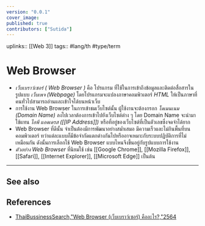 ```yaml
---
version: "0.0.1"
cover_image:
published: true
contributors: ["Sutida"]
---
```

uplinks:: [[Web 3]]
tags:: #lang/th #type/term

# Web Browser
- *เว็บเบราว์เซอร์ ( Web Browser )* คือ โปรแกรม ที่ใช้ในการเข้าถึงข้อมูลและติดต่อสื่อสารในรูปแบบ *เว็บเพจ (Webpage)* โดยโปรแกรมจะแปลงภาษาคอมพิวเตอร์ *HTML* ให้เป็นภาษาที่คนทั่วไปสามารถอ่านและเข้าใจได้บนหน้าเว็บ
- การใช้งาน Web Browser ในการเข้าชมเว็บไซต์นั้น ผู้ใช้งานจะต้องกรอก *โดเมนเนม (Domain Name)* ลงไปเวลาต้องการเข้าไปยังเว็บไซต์ต่าง ๆ โดย Domain Name จะนำมาใช้แทน *ไอพี แอดเดรส ([[IP Address]])* หรือที่อยู่ของเว็บไซต์ที่เป็นตัวเลขซึ่งจดจำได้ยาก
- Web Browser ที่ดีนั้น จำเป็นต้องมีการพัฒนาอย่างสม่ำเสมอ มีความเร็วและไม่กินพื้นที่บนคอมพิวเตอร์ ทว่าแต่ละแบบก็มีข้อจำกัดแตกต่างกันไปหรืออาจเหมาะกับระบบปฏิบัติการที่ไม่เหมือนกัน ดังนั้นการเลือกใช้ Web Browser แบบไหนจึงขึ้นอยู่กับรูปแบบการใช้งาน
-  *ตัวอย่าง Web Browser* ที่นิยมใช้ เช่น [[Google Chrome]], [[Mozilla Firefox]], [[Safari]], [[Internet Explorer]], [[Microsoft Edge]] เป็นต้น
---
## See also
## References
- [ThaiBussinessSearch,"Web Browser (เว็บเบราว์เซอร์) คืออะไร?,"2564](https://www.thaibusinesssearch.com/marketing/web-browser/) 
